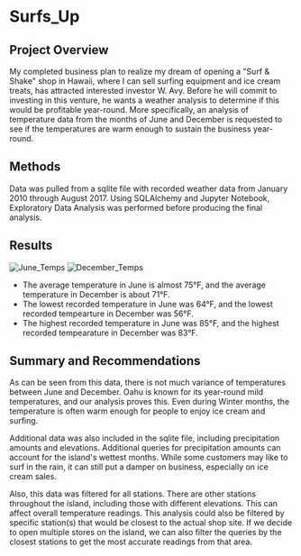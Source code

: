 # Surfs_Up
## Project Overview
My completed business plan to realize my dream of opening a "Surf & Shake" shop in Hawaii, where I can sell surfing equipment and ice cream treats, has attracted interested investor W. Avy.  Before he will commit to investing in this venture, he wants a weather analysis to determine if this would be profitable year-round.  More specifically, an analysis of temperature data from the months of June and December is requested to see if the temperatures are warm enough to sustain the business year-round.

## Methods
Data was pulled from a sqlite file with recorded weather data from January 2010 through August 2017.  Using SQLAlchemy and Jupyter Notebook, Exploratory Data Analysis was performed before producing the final analysis.

## Results
![June_Temps](https://user-images.githubusercontent.com/106561880/183270864-c6b75237-ad43-446c-ac73-61fbe5cacdba.png)
![December_Temps](https://user-images.githubusercontent.com/106561880/183270866-115f3e14-4d84-484d-9e63-da4bc7200a1e.png)

- The average temperature in June is almost 75°F, and the average temperature in December is about 71°F.
- The lowest recorded temperature in June was 64°F, and the lowest recorded tempearture in December was 56°F.
- The highest recorded temperature in June was 85°F, and the highest recorded tempearature in December was 83°F.



## Summary and Recommendations
As can be seen from this data, there is not much variance of temperatures between June and December.  Oahu is known for its year-round mild temperatures, and our analysis proves this.  Even during Winter months, the temperature is often warm enough for people to enjoy ice cream and surfing.

Additional data was also included in the sqlite file, including precipitation amounts and elevations.  Additional queries for precipitation amounts can account for the island's wettest months.  While some customers may like to surf in the rain, it can still put a damper on business, especially on ice cream sales.

Also, this data was filtered for all stations.  There are other stations throughout the island, including those with different elevations.  This can affect overall temperature readings.  This analysis could also be filtered by specific station(s) that would be closest to the actual shop site.  If we decide to open multiple stores on the island, we can also filter the queries by the closest stations to get the most accurate readings from that area.
